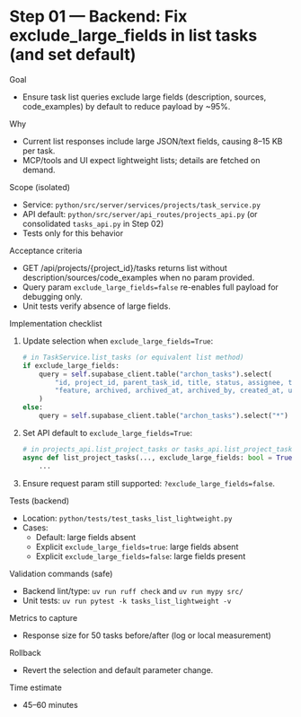 # Step 01 — Backend: Fix exclude_large_fields in list tasks (and set default)

Goal
- Ensure task list queries exclude large fields (description, sources, code_examples) by default to reduce payload by ~95%.

Why
- Current list responses include large JSON/text fields, causing 8–15 KB per task.
- MCP/tools and UI expect lightweight lists; details are fetched on demand.

Scope (isolated)
- Service: `python/src/server/services/projects/task_service.py`
- API default: `python/src/server/api_routes/projects_api.py` (or consolidated `tasks_api.py` in Step 02)
- Tests only for this behavior

Acceptance criteria
- GET /api/projects/{project_id}/tasks returns list without description/sources/code_examples when no param provided.
- Query param `exclude_large_fields=false` re-enables full payload for debugging only.
- Unit tests verify absence of large fields.

Implementation checklist
1) Update selection when `exclude_large_fields=True`:
   ```python
   # in TaskService.list_tasks (or equivalent list method)
   if exclude_large_fields:
       query = self.supabase_client.table("archon_tasks").select(
           "id, project_id, parent_task_id, title, status, assignee, task_order, "
           "feature, archived, archived_at, archived_by, created_at, updated_at"
       )
   else:
       query = self.supabase_client.table("archon_tasks").select("*")
   ```
2) Set API default to `exclude_large_fields=True`:
   ```python
   # in projects_api.list_project_tasks or tasks_api.list_project_tasks
   async def list_project_tasks(..., exclude_large_fields: bool = True):
       ...
   ```
3) Ensure request param still supported: `?exclude_large_fields=false`.

Tests (backend)
- Location: `python/tests/test_tasks_list_lightweight.py`
- Cases:
  - Default: large fields absent
  - Explicit `exclude_large_fields=true`: large fields absent
  - Explicit `exclude_large_fields=false`: large fields present

Validation commands (safe)
- Backend lint/type: `uv run ruff check` and `uv run mypy src/`
- Unit tests: `uv run pytest -k tasks_list_lightweight -v`

Metrics to capture
- Response size for 50 tasks before/after (log or local measurement)

Rollback
- Revert the selection and default parameter change.

Time estimate
- 45–60 minutes

